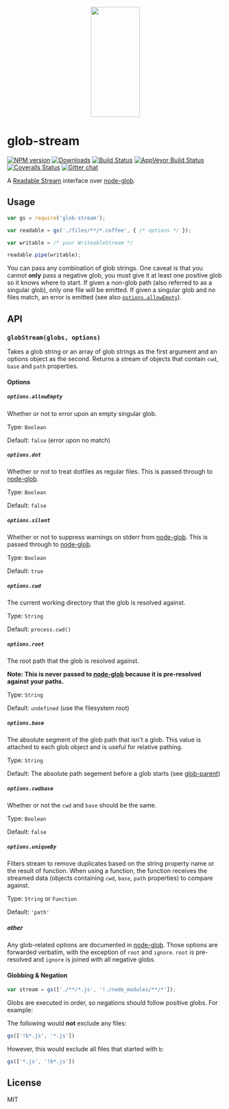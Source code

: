 <p align="center">
  <a href="http://gulpjs.com">
    <img height="257" width="114" src="https://raw.githubusercontent.com/gulpjs/artwork/master/gulp-2x.png">
  </a>
</p>

# glob-stream

[![NPM version][npm-image]][npm-url] [![Downloads][downloads-image]][npm-url] [![Build Status][travis-image]][travis-url] [![AppVeyor Build Status][appveyor-image]][appveyor-url] [![Coveralls Status][coveralls-image]][coveralls-url] [![Gitter chat][gitter-image]][gitter-url]

A [Readable Stream][readable-stream-url] interface over [node-glob][node-glob-url].

## Usage

```javascript
var gs = require('glob-stream');

var readable = gs('./files/**/*.coffee', { /* options */ });

var writable = /* your WriteableStream */

readable.pipe(writable);
```

You can pass any combination of glob strings. One caveat is that you cannot __only__ pass a negative glob, you must give it at least one positive glob so it knows where to start. If given a non-glob path (also referred to as a singular glob), only one file will be emitted. If given a singular glob and no files match, an error is emitted (see also [`options.allowEmpty`][allow-empty-url]).

## API

### `globStream(globs, options)`

Takes a glob string or an array of glob strings as the first argument and an options object as the second. Returns a stream of objects that contain `cwd`, `base` and `path` properties.

#### Options

##### `options.allowEmpty`

Whether or not to error upon an empty singular glob.

Type: `Boolean`

Default: `false` (error upon no match)

##### `options.dot`

Whether or not to treat dotfiles as regular files. This is passed through to [node-glob][node-glob-url].

Type: `Boolean`

Default: `false`

##### `options.silent`

Whether or not to suppress warnings on stderr from [node-glob][node-glob-url]. This is passed through to [node-glob][node-glob-url].

Type: `Boolean`

Default: `true`

##### `options.cwd`

The current working directory that the glob is resolved against.

Type: `String`

Default: `process.cwd()`

##### `options.root`

The root path that the glob is resolved against.

__Note: This is never passed to [node-glob][node-glob-url] because it is pre-resolved against your paths.__

Type: `String`

Default: `undefined` (use the filesystem root)

##### `options.base`

The absolute segment of the glob path that isn't a glob. This value is attached to each glob object and is useful for relative pathing.

Type: `String`

Default: The absolute path segement before a glob starts (see [glob-parent][glob-parent-url])

##### `options.cwdbase`

Whether or not the `cwd` and `base` should be the same.

Type: `Boolean`

Default: `false`

##### `options.uniqueBy`

Filters stream to remove duplicates based on the string property name or the result of function. When using a function, the function receives the streamed data (objects containing `cwd`, `base`, `path` properties) to compare against.

Type: `String` or `Function`

Default: `'path'`

##### other

Any glob-related options are documented in [node-glob][node-glob-url]. Those options are forwarded verbatim, with the exception of `root` and `ignore`. `root` is pre-resolved and `ignore` is joined with all negative globs.

#### Globbing & Negation

```js
var stream = gs(['./**/*.js', '!./node_modules/**/*']);
```

Globs are executed in order, so negations should follow positive globs. For example:

The following would __not__ exclude any files:
```js
gs(['!b*.js', '*.js'])
```

However, this would exclude all files that started with `b`:
```js
gs(['*.js', '!b*.js'])
```

## License

MIT

[node-glob-url]: https://github.com/isaacs/node-glob
[glob-parent-url]: https://github.com/es128/glob-parent
[allow-empty-url]: #optionsallowempty
[readable-stream-url]: https://nodejs.org/api/stream.html#stream_readable_streams

[downloads-image]: http://img.shields.io/npm/dm/glob-stream.svg
[npm-url]: https://www.npmjs.com/package/glob-stream
[npm-image]: http://img.shields.io/npm/v/glob-stream.svg

[travis-url]: https://travis-ci.org/gulpjs/glob-stream
[travis-image]: http://img.shields.io/travis/gulpjs/glob-stream.svg?label=travis-ci

[appveyor-url]: https://ci.appveyor.com/project/gulpjs/glob-stream
[appveyor-image]: https://img.shields.io/appveyor/ci/gulpjs/glob-stream.svg?label=appveyor

[coveralls-url]: https://coveralls.io/r/gulpjs/glob-stream
[coveralls-image]: http://img.shields.io/coveralls/gulpjs/glob-stream.svg

[gitter-url]: https://gitter.im/gulpjs/gulp
[gitter-image]: https://badges.gitter.im/gulpjs/gulp.svg
